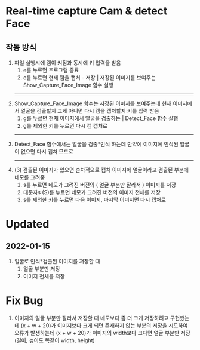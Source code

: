 # Real-time capture Cam & detect Face

## 작동 방식 
1. 파일 실행시에 캠이 켜짐과 동시에 키 입력을 받음
    1. e를 누르면 프로그램 종료
    2. c를 누르면 현재 캠을 캡처 - 저장 | 저장된 이미지를 보여주는 Show_Capture_Face_Image 함수 실행
    <hr />
2. Show_Capture_Face_Image 함수는 저장된 이미지를 보여주는데 현재 이미지에서 얼굴을 검출할지 그게 아니면 다시 캠을 캡처할지 키를 입력 받음
    1. g를 누르면 현재 이미지에서 얼굴을 검출하는 | Detect_Face 함수 실행
    2. g를 제외한 키를 누르면 다시 캠 캡처로
    <hr />
3. Detect_Face 함수에서는 얼굴을 검출*인식 하는데 만약에 이미지에 인식된 얼굴이 없으면 다시 캡처 모드로
    <hr />
4. (3) 검출된 이미지가 있으면 순차적으로 캡처 이미지에 얼굴이라고 검출된 부분에 네모를 그려줌
    1. s를 누르면 네모가 그려진 버전의 ( 얼굴 부분만 잘라서 ) 이미지를 저장
    2. 대문자s (S)를 누르면 네모가 그려진 버전의 이미지 전체를 저장
    3. s를 제외한 키를 누르면 다음 이미지, 마지막 이미지면 다시 캡처로 

# Updated

## 2022-01-15 
1. 얼굴로 인식*검출된 이미지를 저장할 때
    1. 얼굴 부분만 저장
    2. 이미지 전체를 저장 

# Fix Bug
1. 이미지의 얼굴 부분만 잘라서 저장할 때 네모보다 좀 더 크게 저장하려고 구현했는데 (x + w + 20)가 이미지보다 크게 되면 존재하지 않는 부분의 저장을 시도하여 오류가 발생하는데 (x + w + 20)가 이미지의 width보다 크다면 얼굴 부분만 저장 (길이, 높이도 똑같이 width, height)